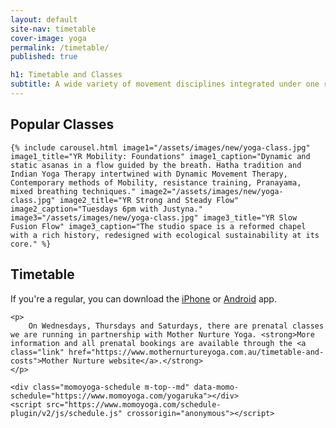 ```yaml
---
layout: default
site-nav: timetable
cover-image: yoga
permalink: /timetable/
published: true

h1: Timetable and Classes
subtitle: A wide variety of movement disciplines integrated under one roof—everything your body needs to feel good.
---
```


<section>
	<h2>Popular Classes</h2>

	{% include carousel.html image1="/assets/images/new/yoga-class.jpg" image1_title="YR Mobility: Foundations" image1_caption="Dynamic and static asanas in a flow guided by the breath. Hatha tradition and Indian Yoga Therapy intertwined with Dynamic Movement Therapy, Contemporary methods of Mobility, resistance training, Pranayama, mixed breathing techniques." image2="/assets/images/new/yoga-class.jpg" image2_title="YR Strong and Steady Flow" image2_caption="Tuesdays 6pm with Justyna." image3="/assets/images/new/yoga-class.jpg" image3_title="YR Slow Fusion Flow" image3_caption="The studio space is a reformed chapel with a rich history, redesigned with ecological sustainability at its core." %}
</section>

<section class="Longform">
	<h2>Timetable</h2>
	<p>
		If you're a regular, you can download the <a class="link" href="https://itunes.apple.com/au/app/momoyoga/id1233882505?mt=8">iPhone</a> or <a class="link" href="https://play.google.com/store/apps/details?id=com.momostudio.momoyoga">Android</a> app.
	</p>

	<p>
		On Wednesdays, Thursdays and Saturdays, there are prenatal classes we are running in partnership with Mother Nurture Yoga. <strong>More information and all prenatal bookings are available through the <a class="link" href="https://www.mothernurtureyoga.com.au/timetable-and-costs">Mother Nurture website</a>.</strong>
	</p>

	<div class="momoyoga-schedule m-top--md" data-momo-schedule="https://www.momoyoga.com/yogaruka"></div>
	<script src="https://www.momoyoga.com/schedule-plugin/v2/js/schedule.js" crossorigin="anonymous"></script>
</section>